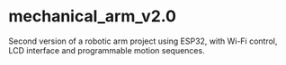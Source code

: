 # mechanical_arm_v2.0
Second version of a robotic arm project using ESP32, with Wi-Fi control, LCD interface and programmable motion sequences.
